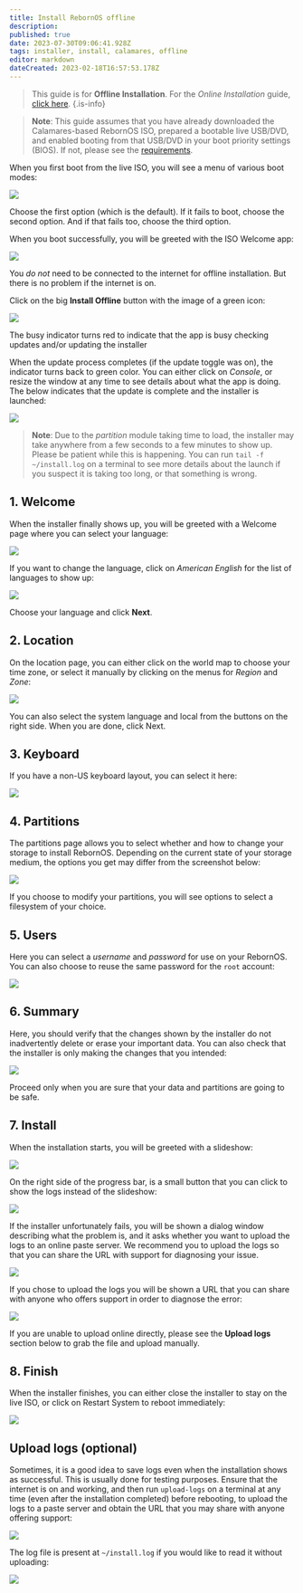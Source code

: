 ```yaml
---
title: Install RebornOS offline
description: 
published: true
date: 2023-07-30T09:06:41.928Z
tags: installer, install, calamares, offline
editor: markdown
dateCreated: 2023-02-18T16:57:53.178Z
---
```


>  This guide is for **Offline Installation**. For the *Online Installation* guide, [click here](https://wiki.rebornos.org/en/installation/online).
{.is-info}


> **Note**: This guide assumes that you have already downloaded the Calamares-based RebornOS ISO, prepared a bootable live USB/DVD, and enabled booting from that USB/DVD in your boot priority settings (BIOS). If not, please  see the [requirements](/installation/requirements).

When you first boot from the live ISO, you will see a menu of various boot modes:

![](/installer/offline/calamares-grub-menu.png)
  
Choose the first option (which is the default). If it fails to boot, choose the second option. And if that fails too, choose the third option.

When you boot successfully, you will be greeted with the ISO Welcome app:

![](/installer/offline/calamares-welcome.jpeg)

You *do not* need to be connected to the internet for offline installation. But there is no problem if the internet is on.

Click on the big **Install Offline** button with the image of a green icon:

![](/installer/offline/calamares-install-select-offline.png)

The busy indicator turns red to indicate that the app is busy checking updates and/or updating the installer  
  
When the update process completes (if the update toggle was on), the indicator turns back to green color. You can either click on *Console*, or resize the window at any time to see details about what the app is doing. The below indicates that the update is complete and the installer is launched:

![](/installer/offline/calamares-install-red-indicator.png)

> **Note**: Due to the *partition* module taking time to load, the installer may take anywhere from a few seconds to a few minutes to show up. Please be patient while this is happening. You can run `tail -f ~/install.log` on a terminal to see more details about the launch if you suspect it is taking too long, or that something is wrong.

## 1\. Welcome

When the installer finally shows up, you will be greeted with a Welcome page where you can select your language:

![](/installer/offline/calamares-install-welcome.png)

If you want to change the language, click on *American English* for the list of languages to show up:

![](/installer/offline/calamares-install-language-select.png)

Choose your language and click **Next**.

## 2\. Location

On the location page, you can either click on the world map to choose your time zone, or select it manually by clicking on the menus for *Region* and *Zone*:  

![](/installer/offline/calamares-install-region-select.png)
  
You can also select the system language and local from the buttons on the right side. When you are done, click Next.

## 3\. Keyboard

If you have a non-US keyboard layout, you can select it here:

![](/installer/offline/calamares-install-keyboard-select.png)

## 4\. Partitions

The partitions page allows you to select whether and how to change your storage to install RebornOS. Depending on the current state of your storage medium, the options you get may differ from the screenshot below:

![](/installer/offline/calamares-install-partitions.png)

If you choose to modify your partitions, you will see options to select a filesystem of your choice.

## 5\. Users

Here you can select a *username* and *password* for use on your RebornOS. You can also choose to reuse the same password for the `root` account:

![](/installer/offline/calamares-install-users.png)

## 6\. Summary

Here, you should verify that the changes shown by the installer do not inadvertently delete or erase your important data. You can also check that the installer is only making the changes that you intended:

![](/installer/offline/calamares-install-summary.png)

Proceed only when you are sure that your data and partitions are going to be safe.

## 7\. Install

When the installation starts, you will be greeted with a slideshow:

![](/installer/offline/calamares-install-copying-files.png)

On the right side of the progress bar, is a small button that you can click to show the logs instead of the slideshow:

![](/installer/offline/calamares-install-copying-files-show-logs.png)

If the installer unfortunately fails, you will be shown a dialog window describing what the problem is, and it asks whether you want to upload the logs to an online paste server. We recommend you to upload the logs so that you can share the URL with support for diagnosing your issue.

![](/installer/offline/calamares-installation-failed.png)

If you chose to upload the logs you will be shown a URL that you can share with anyone who offers support in order to diagnose the error:

![](/installer/offline/calamares-installation-failed-choose-upload.png)

If you are unable to upload online directly, please see the **Upload logs** section below to grab the file and upload manually.

## 8\. Finish

When the installer finishes, you can either close the installer to stay on the live ISO, or click on Restart System to reboot immediately:

![](/installer/offline/calamares-install-finish.png)

## Upload logs (optional)

Sometimes, it is a good idea to save logs even when the installation shows as successful. This is usually done for testing purposes. Ensure that the internet is on and working, and then run `upload-logs` on a terminal at any time (even after the installation completed) before rebooting, to upload the logs to a paste server and obtain the URL that you may share with anyone offering support:

![](/installer/offline/calamares-upload-logs.png)

The log file is present at `~/install.log` if you would like to read it without uploading:

![](/installer/offline/calamares-install.log-location.png)